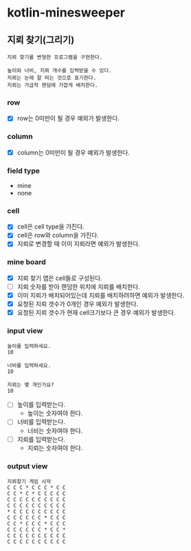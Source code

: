# kotlin-minesweeper

## 지뢰 찾기(그리기)
```
지뢰 찾기를 변형한 프로그램을 구현한다.

높이와 너비, 지뢰 개수를 입력받을 수 있다.
지뢰는 눈에 잘 띄는 것으로 표기한다.
지뢰는 가급적 랜덤에 가깝게 배치한다.
```
### row
- [x] row는 0미만이 될 경우 예외가 발생한다.

### column
- [x] column는 0미만이 될 경우 예외가 발생한다.

### field type
- mine
- none

### cell
- [x] cell은 cell type을 가진다.
- [x] cell은 row와 column을 가진다.
- [x] 지뢰로 변경할 때 이미 지뢰라면 예외가 발생한다.

### mine board
- [x] 지뢰 찾기 맵은 cell들로 구성된다.
- [ ] 지뢰 숫자를 받아 랜덤한 위치에 지뢰를 배치한다.
- [x] 이미 지뢰가 배치되어있는데 지뢰를 배치하려하면 예외가 발생한다.
- [x] 요청된 지뢰 갯수가 0개인 경우 예외가 발생한다.
- [x] 요청된 지뢰 갯수가 현재 cell크기보다 큰 경우 예외가 발생한다.

### input view
```
높이를 입력하세요.
10

너비를 입력하세요.
10

지뢰는 몇 개인가요?
10
```
- [ ] 높이를 입력받는다.
  - 높이는 숫자여야 한다.
- [ ] 너비를 입력받는다.
  - 너비는 숫자여야 한다.
- [ ] 지뢰를 입력받는다.
  - 지뢰는 숫자여야 한다.

### output view
```
지뢰찾기 게임 시작
C C C * C C C * C C
C C * C * C C C C C
C C C C C C C C C C
C C C C C C C C C C
* C C C C C C C C C
C C C C C C * C C C
C C * C C C * C C C
C C C C C C * C C *
C C C C C C C C C C
C C C C C C C C C C
```
